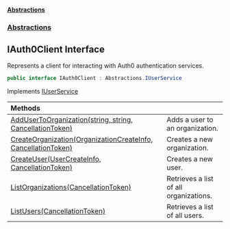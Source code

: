 #### [Abstractions](../../index.md 'index')
### [Abstractions](../index.md 'Abstractions')

## IAuth0Client Interface

Represents a client for interacting with Auth0 authentication services\.

```csharp
public interface IAuth0Client : Abstractions.IUserService
```

Implements [IUserService](../IUserService/index.md 'Abstractions\.IUserService')

| Methods | |
| :--- | :--- |
| [AddUserToOrganization\(string, string, CancellationToken\)](AddUserToOrganization(string,string,CancellationToken).md 'Abstractions\.IAuth0Client\.AddUserToOrganization\(string, string, System\.Threading\.CancellationToken\)') | Adds a user to an organization\. |
| [CreateOrganization\(OrganizationCreateInfo, CancellationToken\)](CreateOrganization(OrganizationCreateInfo,CancellationToken).md 'Abstractions\.IAuth0Client\.CreateOrganization\(Abstractions\.OrganizationCreateInfo, System\.Threading\.CancellationToken\)') | Creates a new organization\. |
| [CreateUser\(UserCreateInfo, CancellationToken\)](CreateUser(UserCreateInfo,CancellationToken).md 'Abstractions\.IAuth0Client\.CreateUser\(Abstractions\.UserCreateInfo, System\.Threading\.CancellationToken\)') | Creates a new user\. |
| [ListOrganizations\(CancellationToken\)](ListOrganizations(CancellationToken).md 'Abstractions\.IAuth0Client\.ListOrganizations\(System\.Threading\.CancellationToken\)') | Retrieves a list of all organizations\. |
| [ListUsers\(CancellationToken\)](ListUsers(CancellationToken).md 'Abstractions\.IAuth0Client\.ListUsers\(System\.Threading\.CancellationToken\)') | Retrieves a list of all users\. |

